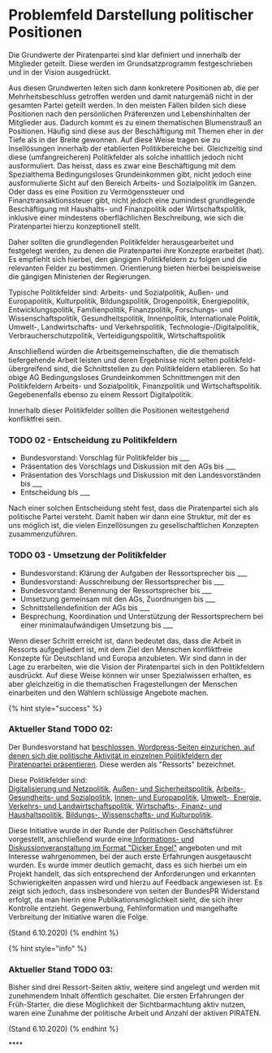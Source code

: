 # Problemfeld Darstellung politischer Positionen

Die Grundwerte der Piratenpartei sind klar definiert und innerhalb der Mitglieder geteilt. Diese werden im Grundsatzprogramm festgeschrieben und in der Vision ausgedrückt.

Aus diesen Grundwerten leiten sich dann konkretere Positionen ab, die per Mehrheitsbeschluss getroffen werden und damit naturgemäß nicht in der gesamten Partei geteilt werden. In den meisten Fällen bilden sich diese Positionen nach den persönlichen Präferenzen und Lebenshinhalten der Mitglieder aus. Dadurch kommt es zu einem thematischen Blumenstrauß an Positionen. Häufig sind diese aus der Beschäftigung mit Themen eher in der Tiefe als in der Breite gewonnen. Auf diese Weise tragen sie zu Insellösungen innerhalb der etablierten Politikbereiche bei. Gleichzeitig sind diese \(umfangreicheren\) Politikfelder als solche inhaltlich jedoch nicht ausformuliert. Das heisst, dass es zwar eine Beschäftigung mit dem Spezialthema Bedingungsloses Grundeinkommen gibt, nicht jedoch eine ausformulierte Sicht auf den Bereich Arbeits- und Sozialpolitik im Ganzen. Oder dass es eine Position zu Vermögenssteuer und Finanztransaktionssteuer gibt, nicht jedoch eine zumindest grundlegende Beschäftigung mit Haushalts- und Finanzpolitik oder Wirtschaftspolitik, inklusive einer mindestens oberflächlichen Beschreibung, wie sich die Piratenpartei hierzu konzeptionell stellt.

Daher sollten die grundlegenden Politikfelder herausgearbeitet und festgelegt werden, zu denen die Piratenpartei ihre Konzepte erarbeitet \(hat\). Es empfiehlt sich hierbei, den gängigen Politikfeldern zu folgen und die relevanten Felder zu bestimmen. Orientierung bieten hierbei beispielsweise die gängigen Ministerien der Regierungen.

Typische Politikfelder sind: Arbeits- und Sozialpolitik, Außen- und Europapolitik, Kulturpolitik, Bildungspolitik, Drogenpolitik, Energiepolitik, Entwicklungspolitik, Familienpolitik, Finanzpolitik, Forschungs- und Wissenschaftspolitik, Gesundheitspolitik, Innenpolitik, Internationale Politik, Umwelt-, Landwirtschafts- und Verkehrspolitik, Technologie-/Digitalpolitik, Verbraucherschutzpolitik, Verteidigungspolitik, Wirtschaftspolitik

Anschließend würden die Arbeitsgemeinschaften, die die thematisch tiefergehende Arbeit leisten und deren Ergebnisse nicht selten politikfeld-übergreifend sind, die Schnittstellen zu den Politikfeldern etablieren. So hat obige AG Bedingungsloses Grundeinkommen Schnittmengen mit den Politikfeldern Arbeits- und Sozialpolitik, Finanzpolitik und Wirtschaftspolitik. Gegebenenfalls ebenso zu einem Ressort Digitalpolitik.

Innerhalb dieser Politikfelder sollten die Positionen weitestgehend konfliktfrei sein.

### TODO 02 - Entscheidung zu Politikfeldern

* Bundesvorstand: Vorschlag für Politikfelder bis \_\_\_
* Präsentation des Vorschlags und Diskussion mit den AGs bis \_\_\_
* Präsentation des Vorschlags und Diskussion mit den Landesvorständen bis \_\_\_
* Entscheidung bis \_\_\_

Nach einer solchen Entscheidung steht fest, dass die Piratenpartei sich als politische Partei versteht. Damit haben wir dann eine Struktur, mit der es uns möglich ist, die vielen Einzellösungen zu gesellschaftlichen Konzepten zusammenzuführen.

### TODO 03 - Umsetzung der Politikfelder

* Bundesvorstand: Klärung der Aufgaben der Ressortsprecher bis \_\_\_
* Bundesvorstand: Ausschreibung der Ressortsprecher bis \_\_\_
* Bundesvorstand: Benennung der Ressortsprecher bis \_\_\_
* Umsetzung gemeinsam mit den AGs, Zuordnungen bis \_\_\_
* Schnittstellendefinition der AGs bis \_\_\_
* Besprechung, Koordination und Unterstützung der Ressortsprechern bei einer minimalaufwändigen Umsetzung bis \_\_\_

Wenn dieser Schritt erreicht ist, dann bedeutet das, dass die Arbeit in Ressorts aufgegliedert ist, mit dem Ziel den Menschen konfliktfreie Konzepte für Deutschland und Europa anzubieten. Wir sind dann in der Lage zu erarbeiten, wie die Vision der Piratenpartei sich in den Politikfeldern ausdrückt. Auf diese Weise können wir unser Spezialwissen erhalten, es aber gleichzeitig in die thematischen Fragestellungen der Menschen einarbeiten und den Wählern schlüssige Angebote machen.

{% hint style="success" %}
### Aktueller Stand TODO 02:

Der Bundesvorstand hat [beschlossen, Wordpress-Seiten einzurichen, auf denen sich die politische Aktivität in einzelnen Politikfeldern der Piratenpartei präsentieren](https://redmine.piratenpartei.de/issues/62228). Diese werden als "Ressorts" bezeichnet. 

Diese Politikfelder sind:  
[Digitalisierung und Netzpolitik](http://digitaler-wandel.piratenpartei.de), [Außen- und Sicherheitspolitik](https://aussenpolitik.piratenpartei.de), [Arbeits-, Gesundheits- und Sozialpolitik](https://soziales.piratenpartei.de), [Innen- und Europapolitik](http://innenpolitik.piratenpartei.de), [Umwelt-, Energie, Verkehrs- und Landwirtschaftspolitik](https://umweltpolitik.piratenpartei.de), [Wirtschafts-, Finanz- und Haushaltspolitik](https://wirtschaftspolitik.piratenpartei.de), [Bildungs-, Wissenschafts- und Kulturpolitik](https://bildungspolitik.piratenpartei.de). 

Diese Initiative wurde in der Runde der Politischen Geschäftsführer vorgestellt, anschließend wurde eine[ Informations- und Diskussionveranstaltung im Format "Dicker Engel"](https://vorstand.piratenpartei.de/2020/06/29/dicker-engel-politische-arbeit-sichtbarer-machen/) angeboten und mit Interesse wahrgenommen, bei der auch erste Erfahrungen ausgetauscht wurden. Es wurde immer deutlich gemacht, dass es sich hierbei um ein Projekt handelt, das sich entsprechend der Anforderungen und erkannten Schwierigkeiten anpassen wird und hierzu auf Feedback angewiesen ist. Es zeigt sich jedoch, dass insbesondere von seiten der BundesPR Widerstand erfolgt, da man hierin eine Publikationsmöglichkeit sieht, die sich ihrer Kontrolle entzieht. Gegenwerbung, Fehlinformation und mangelhafte Verbreitung der Initiative waren die Folge. 

\(Stand 6.10.2020\)
{% endhint %}



{% hint style="info" %}
### Aktueller Stand TODO 03:

Bisher sind drei Ressort-Seiten aktiv, weitere sind angelegt und werden mit zunehmendem Inhalt öffentlich geschaltet. Die ersten Erfahrungen der Früh-Starter, die diese Möglichkeit der Sichtbarmachtung aktiv nutzen, waren eine Zunahme der politische Arbeit und Anzahl der aktiven PIRATEN. 

\(Stand 6.10.2020\)
{% endhint %}

\*\*\*\*

